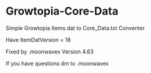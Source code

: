 # Growtopia-Core-Data
Simple Growtopia Items.dat to Core_Data.txt Conventer

Have ItemDatVersion = 18

Fixed by .moonwavex Version 4.63

If you have questions dm to .moonwavex
